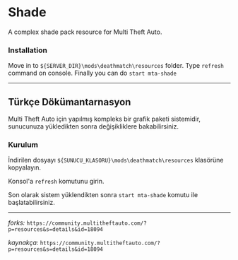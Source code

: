 # Shade
A complex shade pack resource for Multi Theft Auto.
    
### Installation
Move in to ```${SERVER_DIR}\mods\deathmatch\resources``` folder.
Type ```refresh``` command on console.
Finally you can do ```start mta-shade```

------

## Türkçe Dökümantarnasyon
Multi Theft Auto için yapılmış kompleks bir grafik paketi sistemidir, sunucunuza yükledikten sonra değişikliklere bakabilirsiniz.
    
### Kurulum
İndirilen dosyayı ```${SUNUCU_KLASORU}\mods\deathmatch\resources``` klasörüne kopyalayın.

Konsol'a ```refresh``` komutunu girin.

Son olarak sistem yüklendikten sonra ```start mta-shade``` komutu ile başlatabilirsiniz.

------
*forks:* ```https://community.multitheftauto.com/?p=resources&s=details&id=18094```

*kaynakça:* ```https://community.multitheftauto.com/?p=resources&s=details&id=18094```
